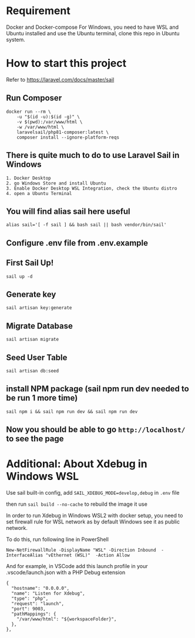 # Requirement

Docker and Docker-compose
For Windows, you need to have WSL and Ubuntu installed and use the Ubuntu terminal, clone this repo in Ubuntu system.

# How to start this project

Refer to https://laravel.com/docs/master/sail

## Run Composer

```
docker run --rm \
    -u "$(id -u):$(id -g)" \
    -v $(pwd):/var/www/html \
    -w /var/www/html \
    laravelsail/php81-composer:latest \
    composer install --ignore-platform-reqs
```

## There is quite much to do to use Laravel Sail in Windows

```
1. Docker Desktop
2. go Windows Store and install Ubuntu
3. Enable Docker Desktop WSL Integration, check the Ubuntu distro
4. open a Ubuntu Terminal
```

## You will find alias sail here useful
`alias sail='[ -f sail ] && bash sail || bash vendor/bin/sail'`

## Configure .env file from .env.example

## First Sail Up!
`sail up -d`

## Generate key

`sail artisan key:generate`

## Migrate Database

`sail artisan migrate`

## Seed User Table

`sail artisan db:seed`


## install NPM package (sail npm run dev needed to be run 1 more time)

`sail npm i && sail npm run dev && sail npm run dev`

## Now you should be able to go `http://localhost/` to see the page

# Additional: About Xdebug in Windows WSL

Use sail built-in config, add `SAIL_XDEBUG_MODE=develop,debug` in `.env` file

then run `sail build --no-cache` to rebuild the image it use

In order to run Xdebug in Windows WSL2 with docker setup, you need to set firewall rule for WSL network as by default Windows see it as public network.

To do this, run following line in PowerShell

`New-NetFirewallRule -DisplayName "WSL" -Direction Inbound  -InterfaceAlias "vEthernet (WSL)"  -Action Allow`

And for example, in VSCode add this launch profile in your .vscode/launch.json with a PHP Debug extension
```
{
  "hostname": "0.0.0.0",
  "name": "Listen for Xdebug",
  "type": "php",
  "request": "launch",
  "port": 9003,
  "pathMappings": {
    "/var/www/html": "${workspaceFolder}",
  },
},
```
